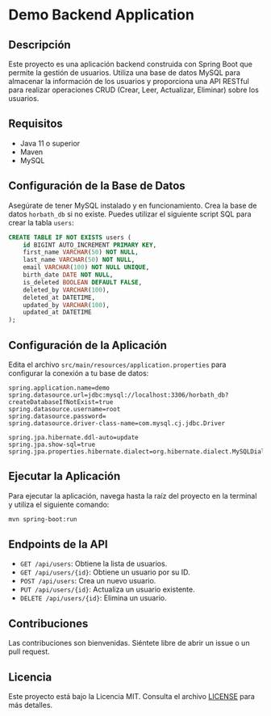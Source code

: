 
# Demo Backend Application

## Descripción

Este proyecto es una aplicación backend construida con Spring Boot que permite la gestión de usuarios. Utiliza una base de datos MySQL para almacenar la información de los usuarios y proporciona una API RESTful para realizar operaciones CRUD (Crear, Leer, Actualizar, Eliminar) sobre los usuarios.

## Requisitos

- Java 11 o superior
- Maven
- MySQL

## Configuración de la Base de Datos

Asegúrate de tener MySQL instalado y en funcionamiento. Crea la base de datos `horbath_db` si no existe. Puedes utilizar el siguiente script SQL para crear la tabla `users`:

```sql
CREATE TABLE IF NOT EXISTS users (
    id BIGINT AUTO_INCREMENT PRIMARY KEY,
    first_name VARCHAR(50) NOT NULL,
    last_name VARCHAR(50) NOT NULL,
    email VARCHAR(100) NOT NULL UNIQUE,
    birth_date DATE NOT NULL,
    is_deleted BOOLEAN DEFAULT FALSE,
    deleted_by VARCHAR(100),
    deleted_at DATETIME,
    updated_by VARCHAR(100),
    updated_at DATETIME
);
```

## Configuración de la Aplicación

Edita el archivo `src/main/resources/application.properties` para configurar la conexión a tu base de datos:

```properties
spring.application.name=demo
spring.datasource.url=jdbc:mysql://localhost:3306/horbath_db?createDatabaseIfNotExist=true
spring.datasource.username=root
spring.datasource.password=
spring.datasource.driver-class-name=com.mysql.cj.jdbc.Driver

spring.jpa.hibernate.ddl-auto=update
spring.jpa.show-sql=true
spring.jpa.properties.hibernate.dialect=org.hibernate.dialect.MySQLDialect
```

## Ejecutar la Aplicación

Para ejecutar la aplicación, navega hasta la raíz del proyecto en la terminal y utiliza el siguiente comando:

```bash
mvn spring-boot:run
```

## Endpoints de la API

- `GET /api/users`: Obtiene la lista de usuarios.
- `GET /api/users/{id}`: Obtiene un usuario por su ID.
- `POST /api/users`: Crea un nuevo usuario.
- `PUT /api/users/{id}`: Actualiza un usuario existente.
- `DELETE /api/users/{id}`: Elimina un usuario.

## Contribuciones

Las contribuciones son bienvenidas. Siéntete libre de abrir un issue o un pull request.

## Licencia

Este proyecto está bajo la Licencia MIT. Consulta el archivo [LICENSE](LICENSE) para más detalles.
